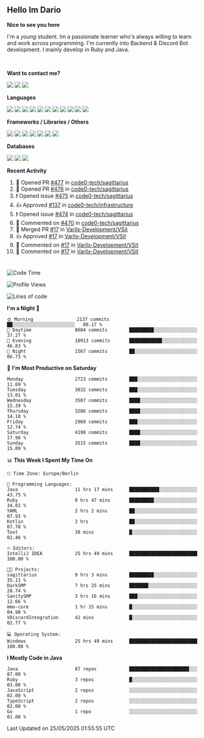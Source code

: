 <h2>Hello Im Dario</h2>

**Nice to see you here**

I'm a *young* student. Im a passionate learner who's always willing to learn and work across
programming. I'm currently into Backend & Discord Bot development. I mainly develop in Ruby and Java.

<br/>

**Want to contact me?**

<a href="https://github.com/knerio"><img src="https://img.shields.io/badge/-Github-blue?style=for-the-badge&logo=github&logoColor=white"/></a> <a href="https://discord.com/users/639416958923702292"><img src="https://img.shields.io/badge/-knerio-blue?style=for-the-badge&logo=discord&logoColor=white"/></a> <a href="https://twitch.tv/dopalos_"><img src="https://img.shields.io/badge/-twitch-blue?style=for-the-badge&logo=twitch&logoColor=white"/></a>

**Languages**

<img src="https://img.shields.io/badge/-Java-blue?style=for-the-badge&logo=java&logoColor=white"/> <img src="https://img.shields.io/badge/-Ruby-blue?style=for-the-badge&logo=Ruby&logoColor=white"/> <img src="https://img.shields.io/badge/-Git-blue?style=for-the-badge&logo=Git&logoColor=white"/> <img src="https://img.shields.io/badge/-HTML-blue?style=for-the-badge&logo=html5&logoColor=white"/> <img src="https://img.shields.io/badge/-CSS-blue?style=for-the-badge&logo=CSS3&logoColor=white"/> <img src="https://img.shields.io/badge/-Javascript-blue?style=for-the-badge&logo=javascript&logoColor=white"/> <img src="https://img.shields.io/badge/-Typescript-blue?style=for-the-badge&logo=TypeScript&logoColor=white"/> <img src="https://img.shields.io/badge/-Kotlin-blue?style=for-the-badge&logo=kotlin&logoColor=white"/> <img src="https://img.shields.io/badge/-SQL-blue?style=for-the-badge&logo=MYSQL&logoColor=white"/> <img src="https://img.shields.io/badge/-Markdown-blue?style=for-the-badge&logo=Markdown&logoColor=white"/> <img src="https://img.shields.io/badge/-JSON-blue?style=for-the-badge&logo=JSON&logoColor=white"/>
<br/>

 **Frameworks / Libraries / Others**

<img src="https://img.shields.io/badge/-Ruby_On_Rails-blue?style=for-the-badge&logo=ruby-on-rails&logoColor=white"/> <img src="https://img.shields.io/badge/-JDA-blue?style=for-the-badge&logo=JDA&logoColor=white"/> <img src="https://img.shields.io/badge/-Bootstrap-blue?style=for-the-badge&logo=Bootstrap&logoColor=white"/> <img src="https://img.shields.io/badge/-Node.JS-blue?style=for-the-badge&logo=node.js&logoColor=white"/> <img src="https://img.shields.io/badge/-React-blue?style=for-the-badge&logo=React&logoColor=white"/> <img src="https://img.shields.io/badge/-Express-blue?style=for-the-badge&logo=Express&logoColor=white"/> <img src="https://img.shields.io/badge/-Next.Js-blue?style=for-the-badge&logo=Next.Js&logoColor=white"/>

**Databases**

<img src="https://img.shields.io/badge/-MongoDB-blue?style=for-the-badge&logo=mongodb&logoColor=white"/> <img src="https://img.shields.io/badge/-MariaDB-blue?style=for-the-badge&logo=MariaDB&logoColor=white"/>
<img src="https://img.shields.io/badge/-PostgreSQL-blue?style=for-the-badge&logo=PostgreSQl&logoColor=white"/>

**Recent Activity**

<!--RECENT_ACTIVITY:start-->
1. 💪 Opened PR [#477](https://github.com/code0-tech/sagittarius/pull/477) in [code0-tech/sagittarius](https://github.com/code0-tech/sagittarius)<br>
2. 💪 Opened PR [#476](https://github.com/code0-tech/sagittarius/pull/476) in [code0-tech/sagittarius](https://github.com/code0-tech/sagittarius)<br>
3. ❗️ Opened issue [#475](https://github.com/code0-tech/sagittarius/issues/475) in [code0-tech/sagittarius](https://github.com/code0-tech/sagittarius)<br>
4. 👍 Approved [#137](https://github.com/code0-tech/infrastructure/pull/137#pullrequestreview-2865813590) in [code0-tech/infrastructure](https://github.com/code0-tech/infrastructure)<br>
5. ❗️ Opened issue [#474](https://github.com/code0-tech/sagittarius/issues/474) in [code0-tech/sagittarius](https://github.com/code0-tech/sagittarius)<br>
6. 💬 Commented on [#470](https://github.com/code0-tech/sagittarius/pull/470#discussion_r2105402012) in [code0-tech/sagittarius](https://github.com/code0-tech/sagittarius)<br>
7. 🎉 Merged PR [#17](https://github.com/Varilx-Development/VSit/pull/17) in [Varilx-Development/VSit](https://github.com/Varilx-Development/VSit)<br>
8. 👍 Approved [#17](https://github.com/Varilx-Development/VSit/pull/17#pullrequestreview-2854732322) in [Varilx-Development/VSit](https://github.com/Varilx-Development/VSit)<br>
9. 💬 Commented on [#17](https://github.com/Varilx-Development/VSit/pull/17#discussion_r2098222079) in [Varilx-Development/VSit](https://github.com/Varilx-Development/VSit)<br>
10. 💬 Commented on [#17](https://github.com/Varilx-Development/VSit/pull/17#discussion_r2098219596) in [Varilx-Development/VSit](https://github.com/Varilx-Development/VSit)<br>
<!--RECENT_ACTIVITY:end-->
 
#

<!--START_SECTION:waka-->
![Code Time](http://img.shields.io/badge/Code%20Time-1%2C186%20hrs%2051%20mins-blue)

![Profile Views](http://img.shields.io/badge/Profile%20Views-1-blue)

![Lines of code](https://img.shields.io/badge/From%20Hello%20World%20I%27ve%20Written-2.6%20million%20lines%20of%20code-blue)

**I'm a Night 🦉** 

```text
🌞 Morning                2137 commits        ██░░░░░░░░░░░░░░░░░░░░░░░   09.17 % 
🌆 Daytime                8684 commits        █████████░░░░░░░░░░░░░░░░   37.27 % 
🌃 Evening                10913 commits       ████████████░░░░░░░░░░░░░   46.83 % 
🌙 Night                  1567 commits        ██░░░░░░░░░░░░░░░░░░░░░░░   06.73 % 
```
📅 **I'm Most Productive on Saturday** 

```text
Monday                   2723 commits        ███░░░░░░░░░░░░░░░░░░░░░░   11.69 % 
Tuesday                  3032 commits        ███░░░░░░░░░░░░░░░░░░░░░░   13.01 % 
Wednesday                3587 commits        ████░░░░░░░░░░░░░░░░░░░░░   15.39 % 
Thursday                 3286 commits        ████░░░░░░░░░░░░░░░░░░░░░   14.10 % 
Friday                   2968 commits        ███░░░░░░░░░░░░░░░░░░░░░░   12.74 % 
Saturday                 4190 commits        ████░░░░░░░░░░░░░░░░░░░░░   17.98 % 
Sunday                   3515 commits        ████░░░░░░░░░░░░░░░░░░░░░   15.09 % 
```


📊 **This Week I Spent My Time On** 

```text
🕑︎ Time Zone: Europe/Berlin

💬 Programming Languages: 
Java                     11 hrs 17 mins      ███████████░░░░░░░░░░░░░░   43.75 % 
Ruby                     8 hrs 47 mins       █████████░░░░░░░░░░░░░░░░   34.02 % 
YAML                     2 hrs 2 mins        ██░░░░░░░░░░░░░░░░░░░░░░░   07.93 % 
Kotlin                   2 hrs               ██░░░░░░░░░░░░░░░░░░░░░░░   07.78 % 
Text                     38 mins             █░░░░░░░░░░░░░░░░░░░░░░░░   02.46 % 

🔥 Editors: 
IntelliJ IDEA            25 hrs 49 mins      █████████████████████████   100.00 % 

🐱‍💻 Projects: 
sagittarius              9 hrs 3 mins        █████████░░░░░░░░░░░░░░░░   35.11 % 
DarkSMP                  7 hrs 25 mins       ███████░░░░░░░░░░░░░░░░░░   28.74 % 
SanitySMP                3 hrs 16 mins       ███░░░░░░░░░░░░░░░░░░░░░░   12.66 % 
mmo-core                 1 hr 15 mins        █░░░░░░░░░░░░░░░░░░░░░░░░   04.90 % 
VDiscordIntegration      42 mins             █░░░░░░░░░░░░░░░░░░░░░░░░   02.77 % 

💻 Operating System: 
Windows                  25 hrs 49 mins      █████████████████████████   100.00 % 
```

**I Mostly Code in Java** 

```text
Java                     87 repos            ██████████████████████░░░   87.00 % 
Ruby                     3 repos             █░░░░░░░░░░░░░░░░░░░░░░░░   03.00 % 
JavaScript               2 repos             ░░░░░░░░░░░░░░░░░░░░░░░░░   02.00 % 
TypeScript               2 repos             ░░░░░░░░░░░░░░░░░░░░░░░░░   02.00 % 
Go                       1 repo              ░░░░░░░░░░░░░░░░░░░░░░░░░   01.00 % 
```




 Last Updated on 25/05/2025 01:55:55 UTC
<!--END_SECTION:waka-->

